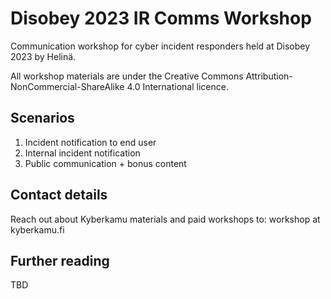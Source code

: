 # Disobey 2023 IR Comms Workshop
Communication workshop for cyber incident responders held at Disobey 2023 by Helinä. 

All workshop materials are under the Creative Commons Attribution-NonCommercial-ShareAlike 4.0 International licence.

## Scenarios

1. Incident notification to end user
2. Internal incident notification
3. Public communication + bonus content

## Contact details

Reach out about Kyberkamu materials and paid workshops to: workshop at kyberkamu.fi

## Further reading

TBD
